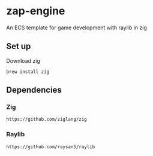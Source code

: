 # zap-engine
An ECS template for game development with raylib in zig

## Set up 

Download zig

```
brew install zig
```

## Dependencies

### Zig

```
https://github.com/ziglang/zig
```

### Raylib

```
https://github.com/raysan5/raylib
```
